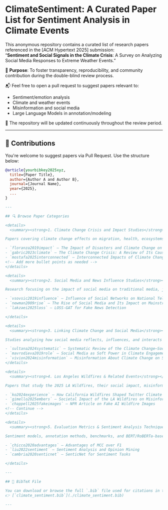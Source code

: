# ClimateSentiment: A Curated Paper List for Sentiment Analysis in Climate Events

This anonymous repository contains a curated list of research papers referenced in the [ACM Hypertext 2025] submission:  
“**Sentiment and Social Signals in the Climate Crisis**: A Survey on Analyzing Social Media Responses to Extreme Weather Events.”

📝 **Purpose**: To foster transparency, reproducibility, and community contribution during the double-blind review process.

📬 Feel free to open a pull request to suggest papers relevant to:
- Sentiment/emotion analysis
- Climate and weather events
- Misinformation and social media
- Large Language Models in annotation/modeling

📎 The repository will be updated continuously throughout the review period.

---

## 📢 Contributions

You're welcome to suggest papers via Pull Request. Use the structure below:

```bibtex
@article{yourbibkey2025xyz,
  title={Paper Title},
  author={Author A and Author B},
  journal={Journal Name},
  year={2025},
  ...
}

---

## 🔍 Browse Paper Categories

<details>
  <summary><strong>1. Climate Change Crisis and Impact Studies</strong></summary>

Papers covering climate change effects on migration, health, ecosystems, agriculture, biodiversity, and extreme events.

- `floranza2019impact` – The Impact of Disasters and Climate Change on Migration and Displacement  
- `gabric2023climate` – The Climate Change Crisis: A Review of Its Causes and Possible Responses  
- `mostafa2025interconnected` – Interconnected Impacts of Climate Change on Biodiversity, Agriculture, and Human Health  
<!-- Add more bullet points as needed -->
</details>

<details>
  <summary><strong>2. Social Media and News Influence Studies</strong></summary>

Research focusing on the impact of social media on traditional media, journalism, public opinion, and misinformation.

- `vsovsic2019influence` – Influence of Social Networks on National Television News Programmes  
- `newman2009rise` – The Rise of Social Media and Its Impact on Mainstream Journalism  
- `lakzaei2025loss` – LOSS-GAT for Fake News Detection  

</details>

<details>
  <summary><strong>3. Linking Climate Change and Social Media</strong></summary>

Studies analyzing how social media reflects, influences, and interacts with climate change narratives.

- `sultana2024systematic` – Systematic Review of the Climate Change–Social Media Nexus  
- `mavrodieva2019role` – Social Media as Soft Power in Climate Engagement  
- `vivion2024misinformation` – Misinformation About Climate Change on Social Media  
</details>

<details>
  <summary><strong>4. Los Angeles Wildfires & Related Events</strong></summary>

Papers that study the 2025 LA Wildfires, their social impact, misinformation, public health effects, and digital media coverage.

- `ko2024experience` – How California Wildfires Shaped Twitter Climate Framings  
- `gimello2025embers` – Societal Impact of the LA Wildfires on Misinformation  
- `chappell2025fakeimages` – NPR Article on Fake AI Wildfire Images  
<!-- Continue -->
</details>

<details>
  <summary><strong>5. Evaluation Metrics & Sentiment Analysis Techniques</strong></summary>

Sentiment models, annotation methods, benchmarks, and BERT/RoBERTa-based LLM approaches for climate-related NLP.

- `chicco2020advantages` – Advantages of MCC over F1  
- `liu2022sentiment` – Sentiment Analysis and Opinion Mining  
- `cambria2020senticnet` – SenticNet for Sentiment Tasks  

</details>

---

## 📎 BibTeX File

You can download or browse the full `.bib` file used for citations in this project:  
👉 [`climate_sentiment.bib`](./climate_sentiment.bib)

---
